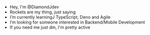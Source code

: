 - Hey, I'm @DiamondJdev
- Rockets are my thing, just saying 
- I’m currently learningJ TypeScript, Deno and Agile
- I’m looking for someone interested in Backend/Mobile Development
- If you need me just dm, I'm pretty active
